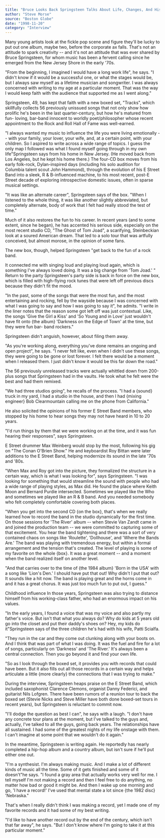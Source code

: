 ```yaml
---
title: "Bruce Looks Back Springsteen Talks About Life, Changes, And His New Box Set"
author: "Steve Morse"
source: "Boston Globe"
date: "1998-11-20"
category: "Interview"
---
```


Many young artists look at the fickle pop scene and figure they'll be lucky to put out one album, maybe two, before the corporate ax falls. That's not an attitude to spark creativity -- and it's not an attitude that was ever shared by Bruce Springsteen, for whom music has been a fervent calling since he emerged from the New Jersey Shore in the early '70s.

"From the beginning, I imagined I would have a long work life", he says. "I didn't know if it would be a successful one, or what the stages would be, but I always saw myself as a lifetime musician and songwriter. I was always concerned with writing to my age at a particular moment. That was the way I would keep faith with the audience that supported me as I went along."

Springsteen, 49, has kept that faith with a new boxed set, "Tracks", which skillfully collects 56 previously unissued songs that not only show how prolific he's been in the last quarter-century, but how he's matured from fun- loving, bar-band innocent to worldly poet/philosopher whose recent appointment to the Rock and Roll Hall of Fame was well-earned.

"I always wanted my music to influence the life you were living emotionally -- with your family, your lover, your wife, and, at a certain point, with your children. So I aspired to write across a wide range of topics. I guess the only map I followed was what I found myself going through in my own life"Springsteen says from his home in New Jersey. (He moved back from Los Angeles, but he kept his home there.) The four-CD box moves from his early folk-rock, Dylan-inspired days (including his solo audition for Columbia talent scout John Hammond), through the evolution of his E Street Band into a sleek, R & B-influenced machine, to his most recent, post-E Street decade of exploring introspective domestic issues, often in sparse musical settings.

"It was like an alternate career", Springsteen says of the box. "When I listened to the whole thing, it was like another slightly abbreviated, but completely alternate, body of work that I felt had really stood the test of time."

Much of it also restores the fun to his career. In recent years (and to some extent, since he began), he has accented his serious side, especially on the most recent studio CD, "The Ghost of Tom Joad", a scarifying, Steinbeckian look at a soured American dream. That led to a solo tour that was artfully conceived, but almost morose, in the opinion of some fans.

The new box, though, helped Springsteen "get back to the fun of a rock band.

It connected me with singing loud and playing loud again, which is something I've always loved doing. It was a big change from 'Tom Joad.' " Return to the party Springsteen's party side is back in force on the new box, which is filled with high-flying rock tunes that were left off previous discs because they didn't fit the mood.

"In the past, some of the songs that were the most fun, and the most entertaining and rocking, fell by the wayside because I was concerned with what I was going to say and how I was going to say it", he admits. "I write in the liner notes that the reason some got left off was just contextual. Like, the songs 'Give the Girl a Kiss' and 'So Young and in Love' just wouldn't have fit onto {the album} 'Darkness on the Edge of Town' at the time, but they were fun bar- band rockers."

Springsteen didn't anguish, however, about filing them away.

"As you're working along, everything you've done remains an ongoing and open project", he says. "I never felt like, even when I didn't use these songs, they were going to be gone or lost forever. I felt there would be a moment when I released them. I just didn't know it would be this far down the road."

The 56 previously unreleased tracks were actually whittled down from 200-plus songs that Springsteen had in the vaults. He took what he felt were the best and had them remixed.

"We had three studios going", he recalls of the process. "I had a {sound} truck in my yard, I had a studio in the house, and then I had {mixing engineer} Bob Clearmountain calling me on the phone from California."

He also solicited the opinions of his former E Street Band members, who stopped by his home to hear songs they may not have heard in 10 to 20 years.

"I'd run things by them that we were working on at the time, and it was fun hearing their responses", says Springsteen.

E Street drummer Max Weinberg would stop by the most, following his gig on "The Conan O'Brien Show." He and keyboardist Roy Bittan were later additions to the E Street Band, helping modernize its sound in the late '70s and '80s.

"When Max and Roy got into the picture, they formalized the structure in a certain way, which is what I was looking for", says Springsteen. "I was looking for something that would streamline the sound with people who had a wide range of playing styles, as Max did. He found the place where Keith Moon and Bernard Purdie intersected. Sometimes we played like the Who and sometimes we played like an R & B band. And you needed somebody who felt completely comfortable covering both places.

"When you get into the second CD {on the box}, that's when we really learned how to record the band in the studio dynamically for the first time. On those sessions for 'The River' album -- when Stevie Van Zandt came in and joined the production team -- we were committed to capturing some of that excitement. You hear the band tightening and there was a sort of very contained chaos on songs like 'Roulette', 'Dollhouse', and 'Where the Bands Are.' The band was playing with tremendous energy, but within a formal arrangement and the tension that's created. The level of playing is some of my favorite on the whole {box}. It was a great moment -- and a moment when the band realized itself on another level.

"And that carries over to the time of {the 1984 album} 'Born in the USA' with a song like 'Lion's Den.' I should have put that out! Why didn't I put that out? It sounds like a hit now. The band is playing great and the horns come in and it has a great chorus. It was just too much fun to put out, I guess."

Childhood influence In those years, Springsteen was also trying to distance himself from his working-class father, who had an enormous impact on his values.

"In the early years, I found a voice that was my voice and also partly my father's voice. But isn't that what you always do? Why do kids at 5 years old go into the closet and put their daddy's shoes on? Hey, my kids do it"Springsteen says of the three children he's had with his wife, Patti Scialfa.

"They run in the car and they come out clunking along with your boots on. And I think that was part of what I was doing. It was the fuel and fire for a lot of songs, particularly on 'Darkness' and 'The River.' It's always been a central connection. Then you go beyond it and find your own life.

"So as I look through the boxed set, it provides you with records that could have been. But it also fills out all those records in a certain way and helps articulate a little {more clearly} the connections that I was trying to make."

During the interview, Springsteen heaps praise on the E Street Band, which included saxophonist Clarence Clemons, organist Danny Federici, and guitarist Nils Lofgren. There have been rumors of a reunion tour to back the boxed set (Stevie Nicks and Steve Miller have both done boxed-set tours in recent years), but Springsteen is reluctant to commit now.

"I'll dodge the question as best I can", he says with a laugh. "I don't have any concrete tour plans at the moment, but I've talked to the guys and, actually, I've talked to all the guys, going back years. The relationships have all sustained. I had some of the greatest nights of my life onstage with them. I can't imagine at some point that we wouldn't do it again."

In the meantime, Springsteen is writing again. He reportedly has nearly completed a hip-hop album and a country album, but isn't sure if he'll put either one out.

"I'm a synthesist. I'm always making music. And I make a lot of different kinds of music all the time. Some of it gets finished and some of it doesn't"he says. "I found a gray area that actually works very well for me. I tell myself I'm not making a record and then I feel free to do anything, no matter how bad or good it might be. And then I wake up one morning and go, 'I have a record!' I've used that mental state a lot since {the 1982 disc} 'Nebraska."

That's when I really didn't think I was making a record, yet I made one of my favorite records and it had some of my best writing.

"I'd like to have another record out by the end of the century, which isn't that far away", he says. "But I don't know where I'm going to take it at this particular moment."
